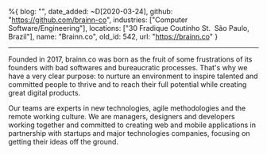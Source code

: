 %{
  blog: "",
  date_added: ~D[2020-03-24],
  github: "https://github.com/brainn-co",
  industries: ["Computer Software/Engineering"],
  locations: ["30 Fradique Coutinho St.  São Paulo, Brazil"],
  name: "Brainn.co",
  old_id: 542,
  url: "https://brainn.co"
}

---

Founded in 2017, brainn.co was born as the fruit of some frustrations of its founders with bad softwares and bureaucratic processes. That's why we have a very clear purpose: to nurture an environment to inspire talented and committed people to thrive and to reach their full potential while creating great digital products.

Our teams are experts in new technologies, agile methodologies and the remote working culture. We are managers, designers and developers working together and committed to creating web and mobile applications in partnership with startups and major technologies companies, focusing on getting their ideas off the ground.
